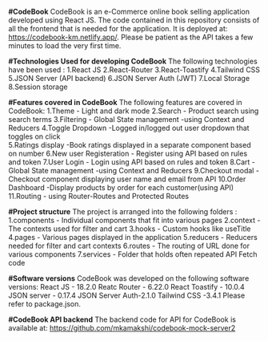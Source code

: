 **#CodeBook** 
    CodeBook is an e-Commerce online book selling application developed using React JS.
    The code contained in this repository consists of all the frontend that is needed for the application.
    It is deployed at: https://codebook-km.netlify.app/.
    Please be patient as the API takes a few minutes to load the very first time.

**#Technologies Used for developing CodeBook**
   The following technologies have been used :
     1.React JS
     2.React-Router
     3.React-Toastify
     4.Tailwind CSS
     5.JSON Server (API backend)
     6.JSON Server Auth (JWT)
     7.Local Storage
     8.Session storage
     
**#Features covered in CodeBook**
    The following features are covered in CodeBook:
    1.Theme - Light and dark mode 
    2.Search - Product search using search terms
    3.Filtering  - Global State management -using Context and Reducers
    4.Toggle Dropdown -Logged in/logged out user dropdown that toggles on click  
    5.Ratings display -Book ratings displayed in a separate component based on number
    6.New user Registeration - Register using API based on rules and token
    7.User Login - Login using API based on rules and token
    8.Cart   - Global State management -using Context and Reducers
    9.Checkout modal - Checkout component displaying user name and email from API
    10.Order Dashboard -Display products by order for each customer(using API)  
    11.Routing - using Router-Routes and Protected Routes
    
 **#Project structure**
   The project is arranged into the following folders :
   1.components   - Individual components that fit into various pages
   2.context - The contexts used for filter and cart
   3.hooks   - Custom hooks like useTitle
   4.pages - Various pages displayed in the application
   5.reducers - Reducers needed for filter and cart contexts
   6.routes - The routing of URL done for various components
   7.services - Folder that holds often repeated API Fetch code

  **#Software versions**
    CodeBook was developed on the following software versions:
    React JS - 18.2.0
    Reatc Router - 6.22.0
    React Toastify - 10.0.4
    JSON server - 0.17.4
    JSON Server Auth-2.1.0
    Tailwind CSS -3.4.1
    Please refer to package.json.
    
   **#CodeBook API backend**
    The backend code for API for CodeBook is available at: https://github.com/mkamakshi/codebook-mock-server2
       
   




 

